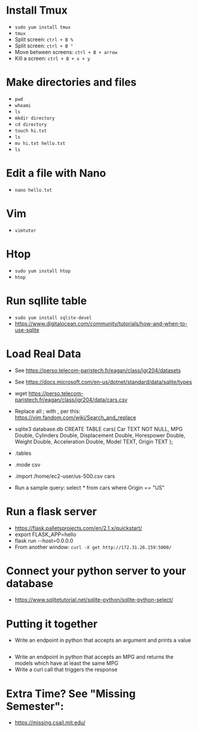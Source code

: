 # Install Tmux
* `sudo yum install tmux`
* `tmux`
* Split screen: `ctrl + B %`
* Split screen: `ctrl + B "`
* Move between screens: `ctrl + B + arrow`
* Kill a screen: `ctrl + B + x + y`

# Make directories and files
* `pwd`
* `whoami`
* `ls`
* `mkdir directory`
* `cd directory`
* `touch hi.txt`
* `ls`
* `mv hi.txt hello.txt`
* `ls`

# Edit a file with Nano
* `nano hello.txt`

# Vim
* `vimtutor`

# Htop
* `sudo yum install htop`
* `htop`

# Run sqllite table
* `sudo yum install sqlite-devel`
* https://www.digitalocean.com/community/tutorials/how-and-when-to-use-sqlite 

# Load Real Data
* See https://perso.telecom-paristech.fr/eagan/class/igr204/datasets
* See https://docs.microsoft.com/en-us/dotnet/standard/data/sqlite/types
* wget https://perso.telecom-paristech.fr/eagan/class/igr204/data/cars.csv
* Replace all ; with , per this: https://vim.fandom.com/wiki/Search_and_replace
* sqlite3 database.db
CREATE TABLE cars(
  Car TEXT NOT NULL,
  MPG Double,
  Cylinders Double,
  Displacement Double,
  Horespower Double,
  Weight Double,
  Acceleration Double,
  Model TEXT,
  Origin TEXT
);

* .tables
* .mode csv
* .import /home/ec2-user/us-500.csv cars
* Run a sample query:
select *
from cars
where Origin == "US"


# Run a flask server
* https://flask.palletsprojects.com/en/2.1.x/quickstart/
* export FLASK_APP=hello
* flask run --host=0.0.0.0
* From another window: `curl -X get http://172.31.26.159:5000/` 

# Connect your python server to your database
* https://www.sqlitetutorial.net/sqlite-python/sqlite-python-select/


# Putting it together
* Write an endpoint in python that accepts an argument and prints a value
```

```
* Write an endpoint in python that accepts an MPG and returns the models which have at least the same MPG
* Write a curl call that triggers the response

# Extra Time? See "Missing Semester":
* https://missing.csail.mit.edu/ 

